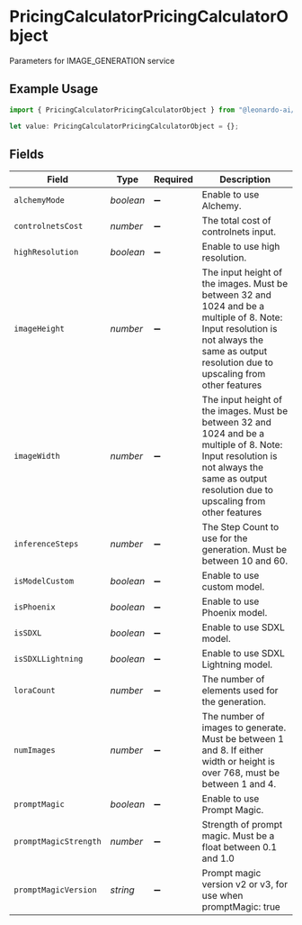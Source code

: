 # PricingCalculatorPricingCalculatorObject

Parameters for IMAGE_GENERATION service

## Example Usage

```typescript
import { PricingCalculatorPricingCalculatorObject } from "@leonardo-ai/sdk/sdk/models/operations";

let value: PricingCalculatorPricingCalculatorObject = {};
```

## Fields

| Field                                                                                                                                                                                       | Type                                                                                                                                                                                        | Required                                                                                                                                                                                    | Description                                                                                                                                                                                 |
| ------------------------------------------------------------------------------------------------------------------------------------------------------------------------------------------- | ------------------------------------------------------------------------------------------------------------------------------------------------------------------------------------------- | ------------------------------------------------------------------------------------------------------------------------------------------------------------------------------------------- | ------------------------------------------------------------------------------------------------------------------------------------------------------------------------------------------- |
| `alchemyMode`                                                                                                                                                                               | *boolean*                                                                                                                                                                                   | :heavy_minus_sign:                                                                                                                                                                          | Enable to use Alchemy.                                                                                                                                                                      |
| `controlnetsCost`                                                                                                                                                                           | *number*                                                                                                                                                                                    | :heavy_minus_sign:                                                                                                                                                                          | The total cost of controlnets input.                                                                                                                                                        |
| `highResolution`                                                                                                                                                                            | *boolean*                                                                                                                                                                                   | :heavy_minus_sign:                                                                                                                                                                          | Enable to use high resolution.                                                                                                                                                              |
| `imageHeight`                                                                                                                                                                               | *number*                                                                                                                                                                                    | :heavy_minus_sign:                                                                                                                                                                          | The input height of the images. Must be between 32 and 1024 and be a multiple of 8. Note: Input resolution is not always the same as output resolution due to upscaling from other features |
| `imageWidth`                                                                                                                                                                                | *number*                                                                                                                                                                                    | :heavy_minus_sign:                                                                                                                                                                          | The input height of the images. Must be between 32 and 1024 and be a multiple of 8. Note: Input resolution is not always the same as output resolution due to upscaling from other features |
| `inferenceSteps`                                                                                                                                                                            | *number*                                                                                                                                                                                    | :heavy_minus_sign:                                                                                                                                                                          | The Step Count to use for the generation. Must be between 10 and 60.                                                                                                                        |
| `isModelCustom`                                                                                                                                                                             | *boolean*                                                                                                                                                                                   | :heavy_minus_sign:                                                                                                                                                                          | Enable to use custom model.                                                                                                                                                                 |
| `isPhoenix`                                                                                                                                                                                 | *boolean*                                                                                                                                                                                   | :heavy_minus_sign:                                                                                                                                                                          | Enable to use Phoenix model.                                                                                                                                                                |
| `isSDXL`                                                                                                                                                                                    | *boolean*                                                                                                                                                                                   | :heavy_minus_sign:                                                                                                                                                                          | Enable to use SDXL model.                                                                                                                                                                   |
| `isSDXLLightning`                                                                                                                                                                           | *boolean*                                                                                                                                                                                   | :heavy_minus_sign:                                                                                                                                                                          | Enable to use SDXL Lightning model.                                                                                                                                                         |
| `loraCount`                                                                                                                                                                                 | *number*                                                                                                                                                                                    | :heavy_minus_sign:                                                                                                                                                                          | The number of elements used for the generation.                                                                                                                                             |
| `numImages`                                                                                                                                                                                 | *number*                                                                                                                                                                                    | :heavy_minus_sign:                                                                                                                                                                          | The number of images to generate. Must be between 1 and 8. If either width or height is over 768, must be between 1 and 4.                                                                  |
| `promptMagic`                                                                                                                                                                               | *boolean*                                                                                                                                                                                   | :heavy_minus_sign:                                                                                                                                                                          | Enable to use Prompt Magic.                                                                                                                                                                 |
| `promptMagicStrength`                                                                                                                                                                       | *number*                                                                                                                                                                                    | :heavy_minus_sign:                                                                                                                                                                          | Strength of prompt magic. Must be a float between 0.1 and 1.0                                                                                                                               |
| `promptMagicVersion`                                                                                                                                                                        | *string*                                                                                                                                                                                    | :heavy_minus_sign:                                                                                                                                                                          | Prompt magic version v2 or v3, for use when promptMagic: true                                                                                                                               |